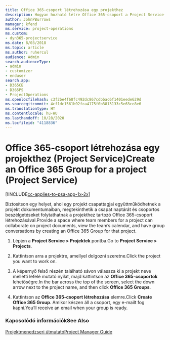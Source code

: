 ```yaml
---
title: Office 365-csoport létrehozása egy projekthez
description: Hogyan hozható létre Office 365-csoport a Project Service-ben?
author: JohnPBurrows
manager: kfend
ms.service: project-operations
ms.custom:
- dyn365-projectservice
ms.date: 8/03/2018
ms.topic: article
ms.author: ruhercul
audience: Admin
search.audienceType:
- admin
- customizer
- enduser
search.app:
- D365CE
- D365PS
- ProjectOperations
ms.openlocfilehash: c3f2be4f68fc492dc867cdbbac6f1401eede629d
ms.sourcegitcommit: 4cf1dc1561b92fca4175f0b3813133c5e63ce8e6
ms.translationtype: HT
ms.contentlocale: hu-HU
ms.lasthandoff: 10/28/2020
ms.locfileid: "4118836"
---
```

# <a name="create-an-office-365-group-for-a-project-project-service"></a><span data-ttu-id="cc0ec-103">Office 365-csoport létrehozása egy projekthez (Project Service)</span><span class="sxs-lookup"><span data-stu-id="cc0ec-103">Create an Office 365 Group for a project (Project Service)</span></span>

[!INCLUDE[cc-applies-to-psa-app-1x-2x](../includes/cc-applies-to-psa-app-1x-2x.md)]

<span data-ttu-id="cc0ec-104">Biztosítson egy helyet, ahol egy projekt csapattagjai együttműködhetnek a projekt dokumentumaiban, megtekinthetik a csapat naptárát és csoportos beszélgetéseket folytathatnak a projekthez tartozó Office 365-csoport létrehozásával.</span><span class="sxs-lookup"><span data-stu-id="cc0ec-104">Provide a space where team members for a project can collaborate on project documents, view the team’s calendar, and have group conversations by creating an Office 365 Group for that project.</span></span>  
  
1.  <span data-ttu-id="cc0ec-105">Lépjen a **Project Service > Projektek** pontba.</span><span class="sxs-lookup"><span data-stu-id="cc0ec-105">Go to **Project Service > Projects**.</span></span>  
  
2.  <span data-ttu-id="cc0ec-106">Kattintson arra a projektre, amellyel dolgozni szeretne.</span><span class="sxs-lookup"><span data-stu-id="cc0ec-106">Click the project you want to work on.</span></span>  
  
3.  <span data-ttu-id="cc0ec-107">A képernyő felső részén található sávon válassza ki a projekt neve melletti lefelé mutató nyilat, majd kattintson az **Office 365-csoportok** lehetőségre.</span><span class="sxs-lookup"><span data-stu-id="cc0ec-107">In the bar across the top of the screen, select the down arrow next to the project name, and then click **Office 365 Groups**.</span></span>  
  
4.  <span data-ttu-id="cc0ec-108">Kattintson az **Office 365-csoport létrehozása** elemre.</span><span class="sxs-lookup"><span data-stu-id="cc0ec-108">Click **Create Office 365 Group**.</span></span> <span data-ttu-id="cc0ec-109">Amikor készen áll a csoport, egy e-mailt fog kapni.</span><span class="sxs-lookup"><span data-stu-id="cc0ec-109">You’ll receive an email when your group is ready.</span></span>  
  
### <a name="see-also"></a><span data-ttu-id="cc0ec-110">Kapcsolódó információk</span><span class="sxs-lookup"><span data-stu-id="cc0ec-110">See Also</span></span>  
 [<span data-ttu-id="cc0ec-111">Projektmenedzseri útmutató</span><span class="sxs-lookup"><span data-stu-id="cc0ec-111">Project Manager Guide</span></span>](../psa/project-manager-guide.md)
